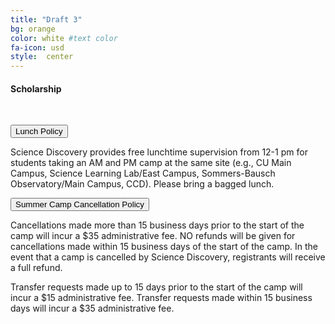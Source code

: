 ```yaml
---
title: "Draft 3"
bg: orange
color: white #text color
fa-icon: usd
style:  center
---
```

#### Scholarship 
&nbsp;

<head>
  <meta name="viewport" content="width=device-width, initial-scale=1">
  <link rel="stylesheet" href="http://maxcdn.bootstrapcdn.com/bootstrap/3.3.5/css/bootstrap.min.css">
  <script src="https://ajax.googleapis.com/ajax/libs/jquery/1.11.3/jquery.min.js"></script>
  <script src="http://maxcdn.bootstrapcdn.com/bootstrap/3.3.5/js/bootstrap.min.js"></script>
</head>
<body>

<div class="container">
 
  <button type="button" class="btn btn-info" data-toggle="collapse" data-target="#demo">Lunch Policy</button>
  <div id="demo" class="collapsing">
    Science Discovery provides free lunchtime supervision from 12-1 pm for students taking an AM and PM camp at the same site (e.g., CU Main Campus, Science Learning Lab/East Campus, Sommers-Bausch Observatory/Main Campus, CCD). Please bring a bagged lunch.
  </div>
  
   <button type="button" class="btn btn-info" data-toggle="collapse" data-target="#demo">Summer Camp Cancellation Policy</button>
  <div id="demo" class="collapsing">
   Cancellations made more than 15 business days prior to the start of the camp will incur a $35 administrative fee. NO refunds will be given for cancellations made within 15 business days of the start of the camp. In the event that a camp is cancelled by Science Discovery, registrants will receive a full refund.

Transfer requests made up to 15 days prior to the start of the camp will incur a $15 administrative fee. Transfer requests made within 15 business days will incur a $35 administrative fee.
  </div>
  
  
</div>
  
</body>
</html>
